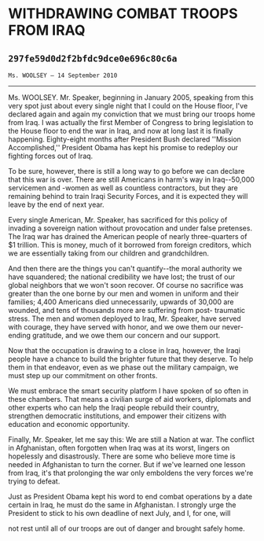 # WITHDRAWING COMBAT TROOPS FROM IRAQ
## `297fe59d0d2f2bfdc9dce0e696c80c6a`
`Ms. WOOLSEY — 14 September 2010`

---


Ms. WOOLSEY. Mr. Speaker, beginning in January 2005, speaking from 
this very spot just about every single night that I could on the House 
floor, I've declared again and again my conviction that we must bring 
our troops home from Iraq. I was actually the first Member of Congress 
to bring legislation to the House floor to end the war in Iraq, and now 
at long last it is finally happening. Eighty-eight months after 
President Bush declared ''Mission Accomplished,'' President Obama has 
kept his promise to redeploy our fighting forces out of Iraq.

To be sure, however, there is still a long way to go before we can 
declare that this war is over. There are still Americans in harm's way 
in Iraq--50,000 servicemen and -women as well as countless contractors, 
but they are remaining behind to train Iraqi Security Forces, and it is 
expected they will leave by the end of next year.

Every single American, Mr. Speaker, has sacrificed for this policy of 
invading a sovereign nation without provocation and under false 
pretenses. The Iraq war has drained the American people of nearly 
three-quarters of $1 trillion. This is money, much of it borrowed from 
foreign creditors, which we are essentially taking from our children 
and grandchildren.

And then there are the things you can't quantify--the moral authority 
we have squandered; the national credibility we have lost; the trust of 
our global neighbors that we won't soon recover. Of course no sacrifice 
was greater than the one borne by our men and women in uniform and 
their families; 4,400 Americans died unnecessarily, upwards of 30,000 
are wounded, and tens of thousands more are suffering from post-
traumatic stress. The men and women deployed to Iraq, Mr. Speaker, have 
served with courage, they have served with honor, and we owe them our 
never-ending gratitude, and we owe them our concern and our support.

Now that the occupation is drawing to a close in Iraq, however, the 
Iraqi people have a chance to build the brighter future that they 
deserve. To help them in that endeavor, even as we phase out the 
military campaign, we must step up our commitment on other fronts.



We must embrace the smart security platform I have spoken of so often 
in these chambers. That means a civilian surge of aid workers, 
diplomats and other experts who can help the Iraqi people rebuild their 
country, strengthen democratic institutions, and empower their citizens 
with education and economic opportunity.

Finally, Mr. Speaker, let me say this: We are still a Nation at war. 
The conflict in Afghanistan, often forgotten when Iraq was at its 
worst, lingers on hopelessly and disastrously. There are some who 
believe more time is needed in Afghanistan to turn the corner. But if 
we've learned one lesson from Iraq, it's that prolonging the war only 
emboldens the very forces we're trying to defeat.

Just as President Obama kept his word to end combat operations by a 
date certain in Iraq, he must do the same in Afghanistan. I strongly 
urge the President to stick to his own deadline of next July, and I, 
for one, will


not rest until all of our troops are out of danger and brought safely 
home.

